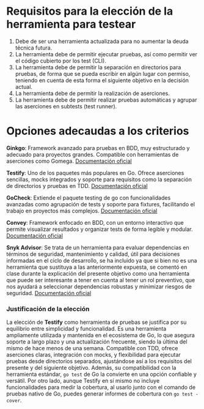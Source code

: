 # Requisitos para la elección de la herramienta para testear
1. Debe de ser una herramienta actualizada para no aumentar la deuda técnica futura.
2. La herramienta debe de permitir ejecutar pruebas, así como permitir ver el código cubierto por los test (CLI).
3. La herramienta debe de permitir la separación en directorios para pruebas, de forma que se pueda escribir en algún lugar con permiso, teniendo en cuenta de esta forma el siguiente objetivo en la decisión actual.
4. La herramienta debe de permitir la realización de aserciones.
5. La herramienta debe de permitir realizar pruebas automáticas y agrupar las aserciones en subtests (test runner).

# Opciones adecaudas a los criterios

**Ginkgo**: Framework avanzado para pruebas en BDD, muy estructurado y adecuado para proyectos grandes. Compatible con herramientas de aserciones como Gomega.
[Documentación oficial](https://github.com/onsi/ginkgo)

**Testify**: Uno de los paquetes más populares en Go. Ofrece aserciones sencillas, mocks integrados y soporte para requisitos como la separación de directorios y pruebas en TDD.
[Documentación oficial](https://github.com/stretchr/testify) 

**GoCheck**: Extiende el paquete testing de go con funcionalidades avanzadas como agrupación de tests y soporte para fixtures, facilitando el trabajo en proyectos más complejos.
[Documentación oficial](https://github.com/go-check/check)

**Convey**: Framework enfocado en BDD, con un entorno interactivo que permite visualizar resultados y organizar tests de forma legible y modular.
[Documentación oficial](https://github.com/smartystreets/goconvey)

**Snyk Advisor**: Se trata de un herramienta para evaluar dependencias en términos de seguridad, mantenimiento y calidad, útil para decisiones informadas en el ciclo de desarrollo, se ha incluido ya que si bien no es una herramienta que sustituya a las anteriormente expuesta, se comentó en clase durante la explicación del presente objetivo como una herramienta que puede ser interesante a tener en cuenta al tener un rol preventivo, que nos ayudará a seleccionar dependencias robustas y minimizar riesgos de seguridad.
[Documentación oficial](https://snyk.io/advisor/golang)

### Justificación de la elección
La elección de **Testify** como herramienta de pruebas se justifica por su equilibrio entre simplicidad y funcionalidad. Es una herramienta ampliamente utilizada y mantenida en el ecosistema de Go, lo que asegura soporte a largo plazo y una actualización frecuente, siendo la última del mismo de hace menos de una semana. Compatible con TDD, ofrece aserciones claras, integración con mocks, y flexibilidad para ejecutar pruebas desde directorios separados, ajustándose así a los requisitos del presente y del siguiente objetivo. Además, su compatibilidad con la herramienta estándar, `go test` de Go la convierte en una opción confiable y versátil.
Por otro lado, aunque Testify en sí mismo no incluye funcionalidades para medir la cobertura, al usarlo junto con el comando de pruebas nativo de Go, puedes generar informes de cobertura con `go test -cover`.